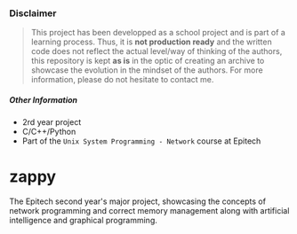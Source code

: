 ### Disclaimer
> This project has been developped as a school project and is part of a learning process. Thus, it is __not production ready__ and the written code does not reflect the actual level/way of thinking of the authors, this repository is kept __as is__ in the optic of creating an archive to showcase the evolution in the mindset of the authors. For more information, please do not hesitate to contact me.

##### Other Information
- 2rd year project
- C/C++/Python
- Part of the `Unix System Programming - Network` course at Epitech

# zappy
The Epitech second year's major project, showcasing the concepts of network programming and correct memory management along with artificial intelligence and graphical programming.
